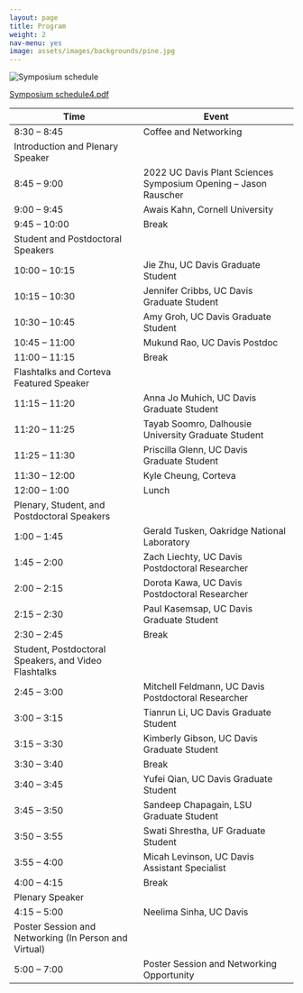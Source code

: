 ```yaml
---
layout: page
title: Program
weight: 2
nav-menu: yes
image: assets/images/backgrounds/pine.jpg
---
```


![Symposium schedule](https://user-images.githubusercontent.com/95317969/168961645-e1f71f54-9560-4e88-a091-cbd2a2110bc6.png)


[Symposium schedule4.pdf](https://github.com/pbgso/pbgso.github.io/files/8713394/Symposium.schedule4.pdf)


|     Time                                                             |     Event                                                              |
|----------------------------------------------------------------------|------------------------------------------------------------------------|
|     8:30 – 8:45                                                      |     Coffee and Networking                                              |
|                    Introduction and Plenary Speaker                  |                                                                        |
|     8:45 – 9:00                                                      |     2022 UC Davis Plant Sciences Symposium Opening – Jason Rauscher    |
|     9:00 – 9:45                                                      |     Awais Kahn, Cornell University                                     |
|     9:45 – 10:00                                                     |     Break                                                              |
|                   Student and Postdoctoral Speakers                  |                                                                        |
|     10:00 – 10:15                                                    |     Jie Zhu, UC Davis Graduate Student                                 |
|     10:15 – 10:30                                                    |     Jennifer Cribbs, UC Davis Graduate Student                         |
|     10:30 – 10:45                                                    |     Amy Groh, UC Davis Graduate   Student                              |
|     10:45 – 11:00                                                    |     Mukund Rao, UC Davis Postdoc                                       |
|     11:00 – 11:15                                                    |     Break                                                              |
|               Flashtalks and Corteva Featured Speaker                |                                                                        |
|     11:15 – 11:20                                                    |     Anna Jo Muhich, UC Davis   Graduate Student                        |
|     11:20 – 11:25                                                    |     Tayab Soomro, Dalhousie University Graduate Student                |
|     11:25 – 11:30                                                    |     Priscilla Glenn, UC Davis   Graduate Student                       |
|     11:30 – 12:00                                                    |     Kyle Cheung, Corteva                                               |
|     12:00 – 1:00                                                     |     Lunch                                                              |
|              Plenary, Student, and Postdoctoral Speakers             |                                                                        |
|     1:00 – 1:45                                                      |     Gerald Tusken, Oakridge   National Laboratory                      |
|     1:45 – 2:00                                                      |     Zach Liechty, UC Davis   Postdoctoral Researcher                   |
|     2:00 – 2:15                                                      |     Dorota Kawa, UC Davis   Postdoctoral Researcher                    |
|     2:15 – 2:30                                                      |     Paul Kasemsap, UC Davis Graduate   Student                         |
|     2:30 – 2:45                                                      |     Break                                                              |
|       Student, Postdoctoral Speakers, and Video Flashtalks           |                                                                        |
|     2:45 – 3:00                                                      |     Mitchell Feldmann, UC Davis   Postdoctoral Researcher              |
|     3:00 – 3:15                                                      |     Tianrun Li, UC Davis    Graduate Student                           |
|     3:15 – 3:30                                                      |     Kimberly Gibson, UC Davis  Graduate Student                        |
|     3:30 – 3:40                                                      |     Break                                                              |
|     3:40 – 3:45                                                      |     Yufei Qian, UC Davis Graduate   Student                            |
|     3:45 – 3:50                                                      |     Sandeep Chapagain, LSU Graduate   Student                          |
|     3:50 – 3:55                                                      |     Swati Shrestha, UF Graduate   Student                              |
|     3:55 – 4:00                                                      |     Micah Levinson,     UC Davis Assistant Specialist                  |
|     4:00 – 4:15                                                      |     Break                                                              |
|                            Plenary Speaker                           |                                                                        |
|     4:15 – 5:00                                                      |     Neelima Sinha, UC Davis                                            |
|          Poster Session and Networking (In Person and Virtual)       |                                                                        |
|     5:00 – 7:00                                                      |     Poster Session and Networking   Opportunity                        |




